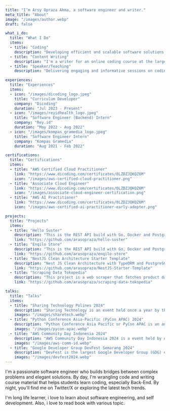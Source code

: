 ```yaml
---
title: "I’m Arsy Opraza Akma, a software engineer and writer."
meta_title: "About"
image: "/images/author.webp"
draft: false

what_i_do:
  title: "What I Do"
  items:
  - title: "Coding"
    description: "Developing efficient and scalable software solutions, with a focus on back-end development, ensuring robust and maintainable code."
  - title: "Content Writing"
    description: "I'm a writer for an online coding course at the largest edutech company in Indonesia with 100K student enrolled. I also write articles for various media such as my personal blog, twitter and medium.I crafting narratives and informative pieces that engage readers and convey complex ideas with clarity and creativity."
  - title: "Speaker/Teaching"
    description: "Delivering engaging and informative sessions on coding and technology, helping students and professionals understand complex concepts through clear explanations and hands-on examples. I specialize in teaching back-end development and have conducted numerous live training sessions."

experiences:
  title: "Experiences"
  items:
  - icon: "/images/dicoding_logo.jpeg"
    title: "Curriculum Developer"
    company: "Dicoding"
    duration: "Jul 2023 - Present"
  - icon: "/images/reyidhealth_logo.jpeg"
    title: "Software Engineer (Backend) Intern"
    company: "Rey.id"
    duration: "May 2022 - Aug 2022"
  - icon: "/images/kompas_gramedia_logo.jpeg"
    title: "Software Engineer Intern"
    company: "Kompas Gramedia"
    duration: "Aug 2021 - Feb 2022"

certifications:
  title: "Certifications"
  items:
  - title: "AWS Certified Cloud Practitioner"
    link: "https://www.dicoding.com/certificates/0LZDZJQKQZ6M"
    icon: "/images/aws-certified-cloud-practitioner.png"
  - title: "Associate Cloud Engineer"
    link: "https://www.dicoding.com/certificates/0LZDZJQKQZ6M"
    icon: "/images/associate-cloud-engineer-certification.png"
  - title: "AWS AI Practitioner"
    link: "https://www.dicoding.com/certificates/0LZDZJQKQZ6M"
    icon: "/images/aws-certified-ai-practitioner-early-adopter.png"

projects:
  title: "Projects"
  items:
  - title: "Hello Suster"
    description: "This is the REST API build with Go, Docker and PostgreSQL."
    link: "https://github.com/arasopraza/hello-suster"
  - title: "Enqilo Store"
    description: "This is the REST API build with Go, Docker and PostgreSQL."
    link: "https://github.com/arasopraza/enqilo-store"
  - title: "NestJS Clean Architecture Starter Template"
    description: "Nest JS Clean Architecture with TypeORM and PostgreSQL."
    link: "https://github.com/arasopraza/NestJS-Starter-Template"
  - title: "Scraping Data Tokopedia"
    description: "This project is a web scraper that fetches product data based on a keyword and exports the data to a CSV file."
    link: "https://github.com/arasopraza/scraping-data-tokopedia"

talks:
  title: "Talks"
  items:
  - title: "Sharing Technology Polines 2024"
    description: "Sharing Technology is an event held once a year by the Electrical Engineering Student Association of Semarang State Polytechnic."
    images: "/images/sharetech.webp"
  - title: "Python Conference Asia-Pacific (PyCon APAC) 2024"
    description: "Python Conference Asia Pacific or PyCon APAC is an annual conference where Python enthusiasts share their knowledge with the others, especially in Asia Pacific region."
    images: "/images/pycon-apac.webp"
  - title: "AWS Community Day Indonesia 2024"
    description: "AWS Community Day Indonesia 2024 is a event held by AWS User Group Indonesia to delve into the latest trends, innovations, and best practices in cloud computing with Amazon Web Services (AWS)."
    images: "/images/aws-comm-id.webp"
  - title: "Google Developer Group DevFest Semarang 2024"
    description: "DevFest is the largest Google Developer Group (GDG) event series, where the community learns about the latest technologies and products from Google."
    images: "/images/devfest2024.webp"
---
```


I'm a passionate software engineer who builds bridges between complex problems and elegant solutions. By day, I'm wrangling code and writing course material that helps students learn coding, especially Back-End. By night, you'll find me on Twitter/X or exploring the latest tech trends.

I'm long life learner, i love to learn about software engineering, and self development. Also, i love to read book with various topic.
